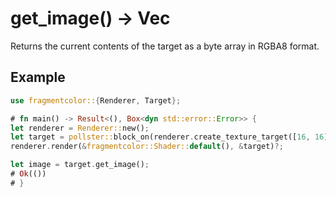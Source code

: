 # get_image() -> Vec<u8>

Returns the current contents of the target as a byte array in RGBA8 format.

## Example

```rust
use fragmentcolor::{Renderer, Target};

# fn main() -> Result<(), Box<dyn std::error::Error>> {
let renderer = Renderer::new();
let target = pollster::block_on(renderer.create_texture_target([16, 16]))?;
renderer.render(&fragmentcolor::Shader::default(), &target)?;

let image = target.get_image();
# Ok(())
# }
